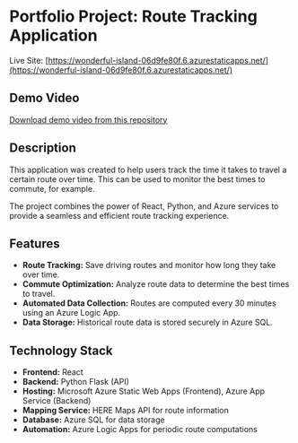 # Portfolio Project: Route Tracking Application

Live Site: [https://wonderful-island-06d9fe80f.6.azurestaticapps.net/](https://wonderful-island-06d9fe80f.6.azurestaticapps.net/)

## Demo Video

[Download demo video from this repository](demo.mp4)

## Description

This application was created to help users track the time it takes to travel a certain route over time. This can be used to monitor the best times to commute, for example.

The project combines the power of React, Python, and Azure services to provide a seamless and efficient route tracking experience.

## Features

- **Route Tracking:** Save driving routes and monitor how long they take over time.
- **Commute Optimization:** Analyze route data to determine the best times to travel.
- **Automated Data Collection:** Routes are computed every 30 minutes using an Azure Logic App.
- **Data Storage:** Historical route data is stored securely in Azure SQL.

## Technology Stack

- **Frontend:** React
- **Backend:** Python Flask (API)
- **Hosting:** Microsoft Azure Static Web Apps (Frontend), Azure App Service (Backend)
- **Mapping Service:** HERE Maps API for route information
- **Database:** Azure SQL for data storage
- **Automation:** Azure Logic Apps for periodic route computations
